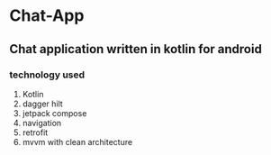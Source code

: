 # Chat-App

## Chat application written in kotlin for android

### technology used 
1. Kotlin
2. dagger hilt
3. jetpack compose
4. navigation 
5. retrofit
6. mvvm with clean architecture
